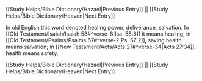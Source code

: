 [[Study Helps/Bible Dictionary/Hazael|Previous Entry]]  ||  [[Study Helps/Bible Dictionary/Heaven|Next Entry]]

 In old English this word denoted healing power, deliverance, salvation. In [[Old Testament/Isaiah/Isaiah 58#^verse-8|Isa. 58:8]] it means healing; in [[Old Testament/Psalms/Psalms 67#^verse-2|Ps. 67:2]], saving health means salvation; in [[New Testament/Acts/Acts 27#^verse-34|Acts 27:34]], health means safety.

[[Study Helps/Bible Dictionary/Hazael|Previous Entry]]  ||  [[Study Helps/Bible Dictionary/Heaven|Next Entry]]